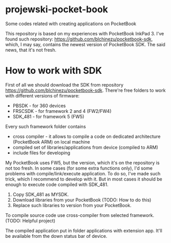 # projewski-pocket-book
Some codes related with creating applications on PocketBook

This repository is based on my experiences with PocketBook InkPad 3.
I've found such repository: https://github.com/blchinezu/pocketbook-sdk, which, I may say, contains the newest version of PocketBook SDK.
The said news, that it's not fresh.

# How to work with SDK
First of all we should download the SDK from repository https://github.com/blchinezu/pocketbook-sdk.
There're free folders to work with different versions of firmware:
* PBSDK - for 360 devices
* FRSCSDK - for framework 2 and 4 (FW2/FW4)
* SDK_481 - for framework 5 (FW5)

Every such framework folder contains
* cross compiler - it allows to compile a code on dedicated architecture (PocketBook ARM) on local machine
* compiled set of libraries/applications from device (compiled to ARM)
* include files for developing

My PocketBook uses FW5, but the version, which it's on the repository is not too fresh. In some cases (for some extra functions only), I'd some problems with compile/link/execute application. To do so, I've made such trick, which I recommend to develop with it. But in most cases it should be enough to execute code compiled with SDK_481.
1. Copy SDK_481 as MYSDK.
2. Download libraries from your PocketBook (TODO: How to do this)
3. Replace such libraries to version from your PocketBook.

To compile source code use cross-compiler from selected framework. (TODO: Helpful project)

The compiled application put in folder applications with extension app. It'll be available from the down status bar of device.
